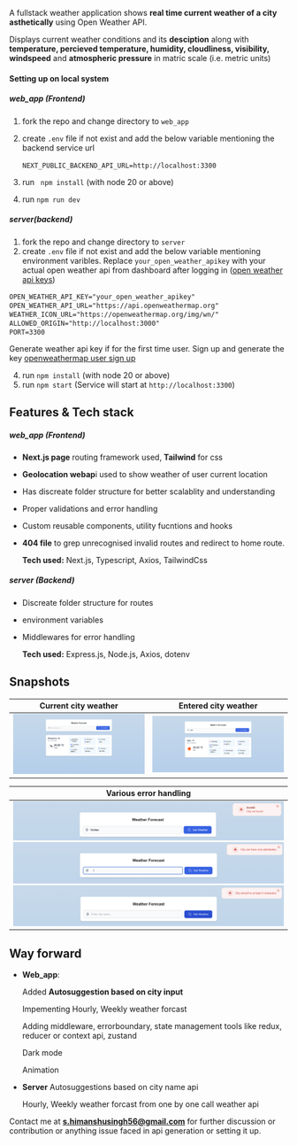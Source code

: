 A fullstack weather application shows **real time current weather of a city asthetically** using Open Weather API.

Displays current weather conditions and its **desciption** along with **temperature, percieved temperature, humidity, cloudliness, visibility, windspeed** and **atmospheric pressure** in matric scale (i.e. metric units)

#### Setting up on local system

##### web_app (Frontend)

1. fork the repo and change directory to `web_app`
2. create `.env` file if not exist and add the below variable mentioning  the backend service url

   `NEXT_PUBLIC_BACKEND_API_URL=http://localhost:3300`
3. run  ` npm install`   (with node 20 or above)
4. run  `npm run dev`

##### server(backend)

1. fork the repo and change directory to `server`
2. create `.env` file if not exist and add the below variable mentioning  environment varibles. Replace `your_open_weather_apikey` with your actual open weather api from dashboard after logging in ([open weather api keys](https://home.openweathermap.org/api_keys))

```
OPEN_WEATHER_API_KEY="your_open_weather_apikey"
OPEN_WEATHER_API_URL="https://api.openweathermap.org"
WEATHER_ICON_URL="https://openweathermap.org/img/wn/"
ALLOWED_ORIGIN="http://localhost:3000"
PORT=3300
```
   Generate weather api key if for the first time user. Sign up and generate the key [openweathermap user sign up](https://home.openweathermap.org/users/sign_up)

4. run  `npm install`   (with node 20 or above)
5. run  `npm start` (Service will start at `http://localhost:3300`)

## Features & Tech stack

##### web_app (Frontend)

* **Next.js page** routing framework used, **Tailwind** for css
* **Geolocation webap**i  used to show weather of user current location
* Has discreate folder structure for better scalablity and understanding
* Proper validations and error handling
* Custom reusable components, utility fucntions and hooks
* **404 file** to grep unrecognised invalid routes and redirect to home route.

  **Tech used:** Next.js, Typescript, Axios, TailwindCss

##### server (Backend)

* Discreate folder structure for routes
* environment variables
* Middlewares for error handling

  **Tech used:** Express.js, Node.js, Axios, dotenv

## Snapshots

| Current city weather                           | Entered city weather                           |
| ---------------------------------------------- | ---------------------------------------------- |
| ![1737888493793](image/readme/1737888493793.png) | ![1737888707305](image/readme/1737888707305.png) |

| Various error handling                                                                                                                                 |
| ------------------------------------------------------------------------------------------------------------------------------------------------------ |
| ![invalid](image/readme/1737888812748.png)<br />![invalid](image/readme/1737888829939.png "invalid city")<br />![1737888838921](image/readme/1737888838921.png) |

## Way forward

* **Web_app**:

  Added **Autosuggestion based on city input**
  
  Impementing Hourly, Weekly weather forcast
  
  Adding middleware, errorboundary, state management tools like redux, reducer or context api, zustand
  
  Dark mode
  
  Animation
* **Server**
  Autosuggestions based on city name api
  
  Hourly, Weekly weather forcast from one by one call weather api

Contact me at **s.himanshusingh56@gmail.com** for further discussion or contribution or anything issue faced in api generation or setting it up.

